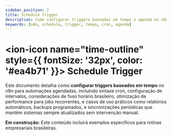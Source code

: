 ```yaml
---
sidebar_position: 2
title: Schedule Trigger
description: Como configurar triggers baseados em tempo e agenda no n8n
keywords: [n8n, schedule, trigger, tempo, cron, agenda]
---
```


# <ion-icon name="time-outline" style={{ fontSize: '32px', color: '#ea4b71' }}></ion-icon> Schedule Trigger

Este documento detalha como **configurar triggers baseados em tempo** no n8n para automações agendadas, incluindo sintaxe cron, configuração de intervalos, considerações de fuso horário brasileiro, otimização de performance para jobs recorrentes, e casos de uso práticos como relatórios automáticos, backups programados, e sincronizações periódicas que mantêm sistemas sempre atualizados sem intervenção manual.

**Em construção:** Este conteúdo incluirá exemplos específicos para rotinas empresariais brasileiras.

